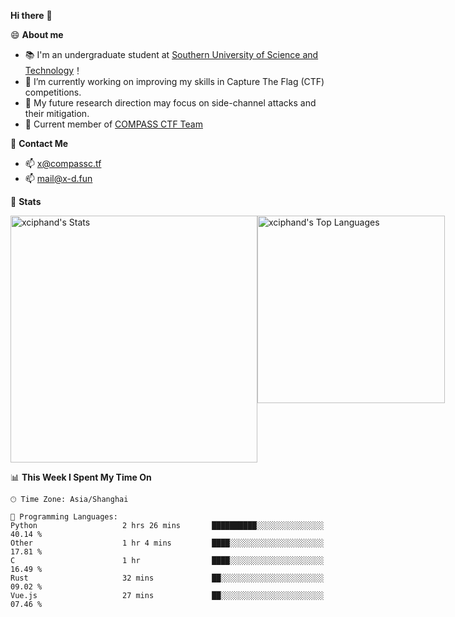 **Hi there** 👋


😄 **About me**

- 📚 I'm an undergraduate student at [Southern University of Science and Technology](https://www.sustech.edu.cn)！
- 🌱 I’m currently working on improving my skills in Capture The Flag (CTF) competitions.
- 🔭 My future research direction may focus on side-channel attacks and their mitigation.
- 🚩 Current member of [COMPASS CTF Team](https://blog.compassc.tf/) 

👋 **Contact Me**

- 📫 [x@compassc.tf](mailto:x@compassc.tf)
- 📫 [mail@x-d.fun](mailto:mail@x-d.fun)

🌟 **Stats**

<div style="display: flex; justify-content: space-between;">
  <img src="https://github-readme-stats-ten-dusky-26.vercel.app/api?username=xciphand&theme=vue-dark&show_icons=true&hide_border=true&count_private=true" alt="xciphand's Stats" width="395" />
  <img src="https://github-readme-stats-ten-dusky-26.vercel.app/api/top-langs/?username=xciphand&theme=vue-dark&show_icons=true&hide_border=true&layout=compact" alt="xciphand's Top Languages" width="300" />
</div>


<!--START_SECTION:waka-->
📊 **This Week I Spent My Time On** 

```text
🕑︎ Time Zone: Asia/Shanghai

💬 Programming Languages: 
Python                   2 hrs 26 mins       ██████████░░░░░░░░░░░░░░░   40.14 % 
Other                    1 hr 4 mins         ████░░░░░░░░░░░░░░░░░░░░░   17.81 % 
C                        1 hr                ████░░░░░░░░░░░░░░░░░░░░░   16.49 % 
Rust                     32 mins             ██░░░░░░░░░░░░░░░░░░░░░░░   09.02 % 
Vue.js                   27 mins             ██░░░░░░░░░░░░░░░░░░░░░░░   07.46 % 
```


<!--END_SECTION:waka-->

